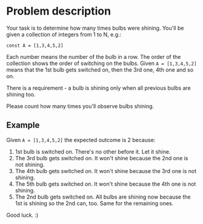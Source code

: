 
# Problem description

Your task is to determine how many times bulbs were shining.
You'll be given a collection of integers from 1 to N, e.g.:

`const A = [1,3,4,5,2]`

Each number means the number of the bulb in a row. The order of the collection shows the order of switching on the bulbs.
 Given `A = [1,3,4,5,2]` means that the 1st bulb gets switched on, then the 3rd one, 4th one and so on.  

There is a requirement - a bulb is shining only when all previous bulbs are shining too.

Please count how many times you'll observe bulbs shining.

## Example

Given `A = [1,3,4,5,2]` the expected outcome is 2 because:

1. 1st bulb is switched on. There's no other before it. Let it shine.
2. The 3rd bulb gets switched on. It won't shine because the 2nd one is not shining.
3. The 4th bulb gets switched on. It won't shine because the 3rd one is not shining.
4. The 5th bulb gets switched on. It won't shine because the 4th one is not shining.
5. The 2nd bulb gets switched on. All bulbs are shining now because the 1st is shining so the 2nd can, too. Same for the remaining ones.

Good luck. :)
